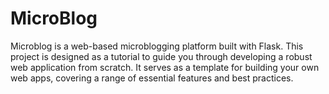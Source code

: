 # MicroBlog
Microblog is a web-based microblogging platform built with Flask. This project is designed as a tutorial to guide you through developing a robust web application from scratch. It serves as a template for building your own web apps, covering a range of essential features and best practices.  
